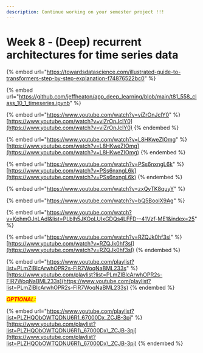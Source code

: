```yaml
---
description: Continue working on your semester project !!!
---
```


# Week 8 - (Deep) recurrent architectures for time series data

{% embed url="https://towardsdatascience.com/illustrated-guide-to-transformers-step-by-step-explanation-f74876522bc0" %}

{% embed url="https://github.com/jeffheaton/app_deep_learning/blob/main/t81_558_class_10_1_timeseries.ipynb" %}

{% embed url="https://www.youtube.com/watch?v=viZrOnJclY0" %}
[https://www.youtube.com/watch?v=viZrOnJclY0](https://www.youtube.com/watch?v=viZrOnJclY0)
{% endembed %}

{% embed url="https://www.youtube.com/watch?v=L8HKweZIOmg" %}
[https://www.youtube.com/watch?v=L8HKweZIOmg](https://www.youtube.com/watch?v=L8HKweZIOmg)
{% endembed %}

{% embed url="https://www.youtube.com/watch?v=PSs6nxngL6k" %}
[https://www.youtube.com/watch?v=PSs6nxngL6k](https://www.youtube.com/watch?v=PSs6nxngL6k)
{% endembed %}

{% embed url="https://www.youtube.com/watch?v=zxQyTK8quyY" %}

{% embed url="https://www.youtube.com/watch?v=bQ5BoolX9Ag" %}

{% embed url="https://www.youtube.com/watch?v=KphmOJnLAdI&list=PLblh5JKOoLUIxGDQs4LFFD--41Vzf-ME1&index=25" %}

{% embed url="https://www.youtube.com/watch?v=RZQJk0hf3sI" %}
[https://www.youtube.com/watch?v=RZQJk0hf3sI](https://www.youtube.com/watch?v=RZQJk0hf3sI)
{% endembed %}

{% embed url="https://www.youtube.com/playlist?list=PLmZlBIcArwhOPR2s-FIR7WoqNaBML233s" %}
[https://www.youtube.com/playlist?list=PLmZlBIcArwhOPR2s-FIR7WoqNaBML233s](https://www.youtube.com/playlist?list=PLmZlBIcArwhOPR2s-FIR7WoqNaBML233s)
{% endembed %}



_<mark style="color:red;">**OPTIONAL:**</mark>_

{% embed url="https://www.youtube.com/playlist?list=PLZHQObOWTQDNU6R1_67000Dx_ZCJB-3pi" %}
[https://www.youtube.com/playlist?list=PLZHQObOWTQDNU6R1\_67000Dx\_ZCJB-3pi](https://www.youtube.com/playlist?list=PLZHQObOWTQDNU6R1\_67000Dx\_ZCJB-3pi)
{% endembed %}

